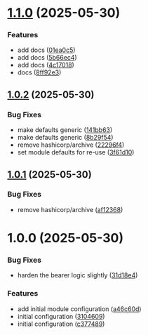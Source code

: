 # [1.1.0](https://github.com/GrabAByte/terraform-module-aws-api-gateway/compare/v1.0.2...v1.1.0) (2025-05-30)


### Features

* add docs ([01ea0c5](https://github.com/GrabAByte/terraform-module-aws-api-gateway/commit/01ea0c52dc4f92bf28e3d73e02bd5cc92d3e9e85))
* add docs ([5b66ec4](https://github.com/GrabAByte/terraform-module-aws-api-gateway/commit/5b66ec441cd978ccd49e5f6e3af15019955b577f))
* add docs ([4c17018](https://github.com/GrabAByte/terraform-module-aws-api-gateway/commit/4c170181a250a9e1057333933722188d921dc7a5))
* docs ([8ff92e3](https://github.com/GrabAByte/terraform-module-aws-api-gateway/commit/8ff92e3ce4e47efec02df9775b28ffb9892fc740))

## [1.0.2](https://github.com/GrabAByte/terraform-module-aws-api-gateway/compare/v1.0.1...v1.0.2) (2025-05-30)


### Bug Fixes

* make defaults generic ([141bb63](https://github.com/GrabAByte/terraform-module-aws-api-gateway/commit/141bb637f0a92ebcec3b8f9308f9afee92053fd0))
* make defaults generic ([8b29f54](https://github.com/GrabAByte/terraform-module-aws-api-gateway/commit/8b29f54fac034d24963e50270b11b98025d5cb6e))
* remove hashicorp/archive ([22296f4](https://github.com/GrabAByte/terraform-module-aws-api-gateway/commit/22296f4a4ebe42a486626be243646e009c8b325e))
* set module defaults for re-use ([3f61d10](https://github.com/GrabAByte/terraform-module-aws-api-gateway/commit/3f61d10192be006cfd3fa36acdf9abb70b0a1767))

## [1.0.1](https://github.com/GrabAByte/terraform-module-aws-api-gateway/compare/v1.0.0...v1.0.1) (2025-05-30)


### Bug Fixes

* remove hashicorp/archive ([af12368](https://github.com/GrabAByte/terraform-module-aws-api-gateway/commit/af123686a2b53141de917b4f68a15ef54a985336))

# 1.0.0 (2025-05-30)


### Bug Fixes

* harden the bearer logic slightly ([31d18e4](https://github.com/GrabAByte/terraform-module-aws-api-gateway/commit/31d18e4e2100717a0f78712676040e714ce88d9d))


### Features

* add initial module configuration ([a46c60d](https://github.com/GrabAByte/terraform-module-aws-api-gateway/commit/a46c60d2e32cc3401d6f3678c8def0f656b298aa))
* initial configuration ([3104609](https://github.com/GrabAByte/terraform-module-aws-api-gateway/commit/31046090b73a2b8fd4cb8da45e312774077fb03a))
* initial configuration ([c377489](https://github.com/GrabAByte/terraform-module-aws-api-gateway/commit/c37748952018bca49d831ebf0a86c6d07bef7ce5))
